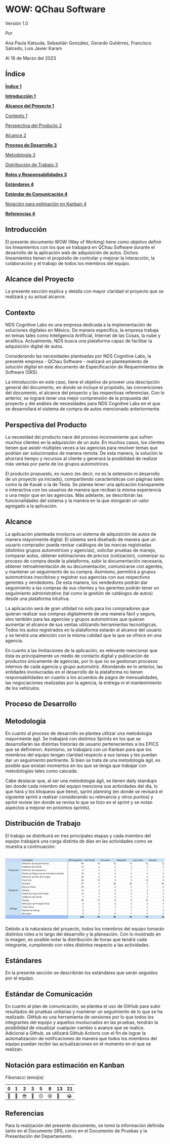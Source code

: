 # WOW: QChau Software

Versión 1.0

Por

Ana Paula Katsuda, Sebastián González, Gerardo Gutiérrez, Francisco Salcedo, Luis Javier Karam

Al 16 de Marzo del 2023

## Índice

[**Índice 1**](#_79k8zadbhael)

[**Introducción 1**](#_spbd314if8q3)

[**Alcance del Proyecto 1**](#_cpcfx2adyit8)

[Contexto 1](#_8ucw1lrowa1u)

[Perspectiva del Producto 2](#_uap260nsk03w)

[Alcance 2](#_iuu11pd2o9g)

[**Proceso de Desarrollo 3**](#_om7urq8gqr89)

[Metodología 3](#_j3c0qs7q9vir)

[Distribución de Trabajo 3](#_a2s1yvuo25u5)

[**Roles y Responsabilidades 3**](#_rif8tohn3nrv)

[**Estándares 4**](#_i5vvzm22esfm)

[**Estándar de Comunicación 4**](#_ghrwmhdfka9k)

[Notación para estimación en Kanban 4](#_x7yt5okv85ic)

[**Referencias 4**](#_ic08cu19mvkq)

## Introducción

El presente documento WOW (Way of Working) tiene como objetivo definir los lineamientos con los que se trabajará en QChau Software durante el desarrollo de la aplicación web de adquisición de autos. Dichos lineamientos tienen el propósito de controlar y mejorar la interacción, la colaboración y el trabajo de todos los miembros del equipo.

## Alcance del Proyecto

La presente sección explica y detalla con mayor claridad el proyecto que se realizará y su actual alcance.

## Contexto

NDS Cognitive Labs es una empresa dedicada a la implementación de soluciones digitales en México. De manera específica, la empresa trabaja en temas tales como Inteligencia Artificial, Internet de las Cosas, la nube y analítica. Actualmente, NDS busca una plataforma capaz de facilitar la adquisición digital de autos.

Considerando las necesidades planteadas por NDS Cognitive Labs, la presente empresa - QChau Software - realizará un planteamiento de solución digital en este documento de Especificación de Requerimientos de Software (SRS).

La introducción en este caso, tiene el objetivo de proveer una descripción general del documento, en donde se incluye el propósito, las convenciones del documento, el alcance del proyecto y las respectivas referencias. Con lo anterior, se logrará tener una mejor comprensión de la propuesta del proyecto y del análisis de necesidades para NDS Cognitive Labs en el que se desarrollará el sistema de compra de autos mencionado anteriormente.

## Perspectiva del Producto

La necesidad del producto nace del proceso inconveniente que sufren muchos clientes en la adquisición de un auto. En muchos casos, los clientes tienen que asistir múltiples veces a las agencias para resolver temas que podrían ser solucionados de manera remota. De esta manera, la solución le ahorrará tiempo y recursos al cliente y generará la posibilidad de realizar más ventas por parte de los grupos automotrices.

El producto propuesto, es nuevo (es decir, no es la extensión ni desarrollo de un proyecto ya iniciado), compartiendo características con páginas tales como la de Kavak o la de Tesla. Se planea tener una aplicación transparente e interactiva con los usuarios de manera que reciban la misma experiencia o una mejor que en las agencias. Más adelante, se describirán las funcionalidades del sistema y la manera en la que otorgarán un valor agregado a la aplicación.

## Alcance

La aplicación planteada involucra un sistema de adquisición de autos de manera mayormente digital. El sistema será diseñado de manera que un usuario comprador pueda revisar catálogos de las marcas registradas (distintos grupos automotrices y agencias), solicitar pruebas de manejo, comparar autos, obtener estimaciones de precios (cotización), comenzar su proceso de compra desde la plataforma, subir la documentación necesaria, obtener retroalimentación de su documentación, comunicarse con agentes, y mantener un seguimiento de su compra.
 Asimismo, permitirá a grupos automotrices inscribirse y registrar sus agencias con sus respectivos gerentes y vendedores. De esta manera, los vendedores podrán dar seguimiento a las compras de sus clientes y los gerentes podrán tener un seguimiento administrativo (tal como la gestión de catálogos de autos) desde una plataforma intuitiva.

La aplicación será de gran utilidad no solo para los compradores que quieran realizar sus compras digitalmente de una manera fácil y segura, sino también para las agencias y grupos automotrices que quieran aumentar el alcance de sus ventas utilizando herramientas tecnológicas. Todos los autos registrados en la plataforma estarán al alcance del usuario y se tendrá una atención con la misma calidad que la que se ofrece en una agencia.

En cuanto a las limitaciones de la aplicación, es relevante mencionar que ésta es principalmente un medio de contacto digital y publicación de productos únicamente de agencias, por lo que no se gestionan procesos internos de cada agencia y grupo automotriz. Ahondando en lo anterior, las entidades involucradas en el desarrollo de la plataforma no tienen responsabilidades en cuanto a los acuerdos de pagos de mensualidades, las negociaciones realizadas por la agencia, la entrega ni el mantenimiento de los vehículos.

## Proceso de Desarrollo

## Metodología

En cuanto al proceso de desarrollo se plantea utilizar una metodología mayormente ágil. Se trabajará con distintos Sprints en los que se desarrollarán las distintas historias de usuario pertenecientes a los EPICS que se definieron. Asimismo, se trabajará con un Kanban para que los miembros del equipo tengan claridad respecto a sus tareas y les puedan dar un seguimiento pertinente. Si bien se trata de una metodología ágil, es posible que existan momentos en los que se tenga que trabajar con metodologías tales como cascada.

Cabe destacar que, al ser una metodología ágil, se tienen daily standups (en donde cada miembro del equipo menciona sus actividades del día, lo que hará y los bloqueos que tiene), sprint planning (en donde se revisará el siguiente sprint a realizar considerando su relevancia y otros puntos) y sprint review (en donde se revisa lo que se hizo en el sprint y se notan aspectos a mejorar en próximos sprints).

## Distribución de Trabajo

El trabajo se distribuirá en tres principales etapas y cada miembro del equipo trabajará una carga distinta de días en las actividades como se muestra a continuación:

## ![Distribución MD](https://github.com/sebasgonvitec/qchau-software/blob/ba5deb6a0b33b6dc58c66a3c65b34797b3449d7c/wiki/Docs/Media/Distribucio%CC%81nMD.png)

Debido a la naturaleza del proyecto, todos los miembros del equipo tomarán distintos roles a lo largo del desarrollo y la planeación. Con lo mostrado en la imagen, es posible notar la distribución de horas que tendrá cada integrante, cumpliendo con roles distintos respecto a las actividades.

## Estándares

En la presente sección se describirán los estándares que serán seguidos por el equipo.

## Estándar de Comunicación

En cuanto al plan de comunicación, se plantea el uso de GitHub para subir resultados de pruebas unitarias y mantener un seguimiento de lo que se ha realizado. GitHub es una herramienta de versiones por lo que todos los integrantes del equipo y aquellos involucrados en las pruebas, tendrán la posibilidad de visualizar cualquier cambio o avance que se realice. Adicional a Github, se utilizará Github Actions con el fin de lograr la automatización de notificaciones de manera que todos los miembros del equipo puedan recibir las actualizaciones en el momento en el que se realizan.

## Notación para estimación en Kanban

Fibonacci (emojis)

| 0 | 1 | 2 | 3 | 5 | 8 | 13 | 21 |
| --- | --- | --- | --- | --- | --- | --- | --- |
| 🤣 | 🥳 | 😎 | 🤔 | 🙃 | 😰 | 🤬 | 😭 |

## Referencias

Para la realización del presente documento, se tomó la información definida tanto en el Documento SRS, como en el Documento de Pruebas y la Presentación del Departamento.
